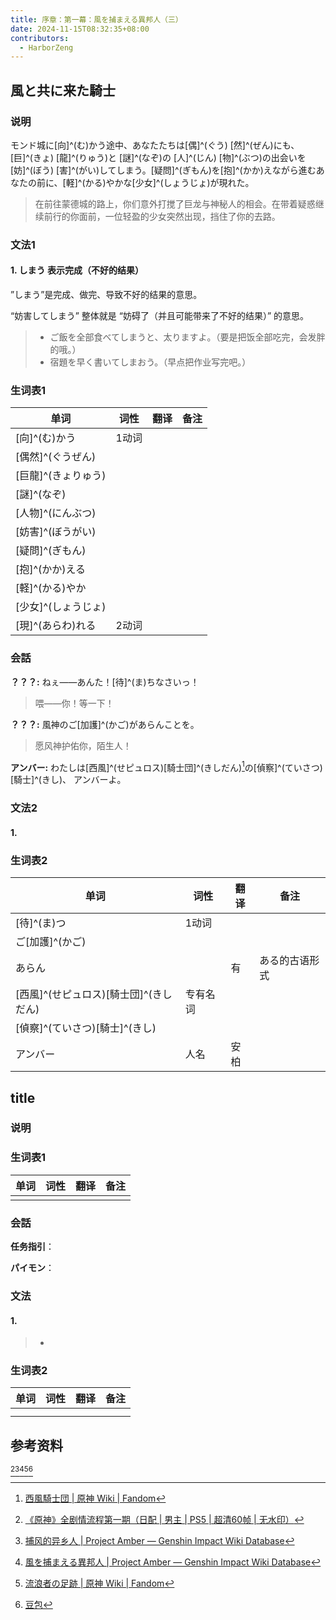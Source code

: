 ```yaml
---
title: 序章：第一幕：風を捕まえる異邦人（三）
date: 2024-11-15T08:32:35+08:00
contributors:
  - HarborZeng
---
```


## 風と共に来た騎士

### 说明

モンド城に[向]^(む)かう途中、あなたたちは[偶]^(ぐう) [然]^(ぜん)にも、[巨]^(きょ) [龍]^(りゅう)と [謎]^(なぞ)の [人]^(じん) [物]^(ぶつ)の出会いを[妨]^(ぼう) [害]^(がい)してしまう。[疑問]^(ぎもん)を[抱]^(かか)えながら進むあなたの前に、[軽]^(かる)やかな[少女]^(しょうじょ)が現れた。

> 在前往蒙德城的路上，你们意外打搅了巨龙与神秘人的相会。在带着疑惑继续前行的你面前，一位轻盈的少女突然出现，挡住了你的去路。

### 文法1

#### 1. しまう 表示完成（不好的结果）

”しまう”是完成、做完、导致不好的结果的意思。

“妨害してしまう” 整体就是 “妨碍了（并且可能带来了不好的结果）” 的意思。

> - ご飯を全部食べてしまうと、太りますよ。（要是把饭全部吃完，会发胖的哦。）
> - 宿題を早く書いてしまおう。（早点把作业写完吧。）

### 生词表1

| 单词           | 词性  | 翻译  | 备注  |
| ------------ | --- | --- | --- |
| [向]^(む)かう    | 1动词 |     |     |
| [偶然]^(ぐうぜん)  |     |     |     |
| [巨龍]^(きょりゅう) |     |     |     |
| [謎]^(なぞ)     |     |     |     |
| [人物]^(にんぶつ)  |     |     |     |
| [妨害]^(ぼうがい)  |     |     |     |
| [疑問]^(ぎもん)   |     |     |     |
| [抱]^(かか)える   |     |     |     |
| [軽]^(かる)やか   |     |     |     |
| [少女]^(しょうじょ) |     |     |     |
| [現]^(あらわ)れる  | 2动词 |     |     |

### 会話

**？？？:** ねぇ——あんた！[待]^(ま)ちなさいっ！

> 喂——你！等一下！

**？？？:** 風神のご[加護]^(かご)があらんことを。

> 愿风神护佑你，陌生人！

**アンバー:** わたしは[西風]^(せピュロス)[騎士団]^(きしだん)[^6]の[偵察]^(ていさつ)[騎士]^(きし)、 アンバーよ。

> 



### 文法2

#### 1. 

### 生词表2

| 单词                       | 词性   | 翻译  | 备注      |
| ------------------------ | ---- | --- | ------- |
| [待]^(ま)つ                 | 1动词  |     |         |
| ご[加護]^(かご)               |      |     |         |
| あらん                      |      | 有   | ある的古语形式 |
| [西風]^(せピュロス)[騎士団]^(きしだん) | 专有名词 |     |         |
| [偵察]^(ていさつ)[騎士]^(きし)     |      |     |         |
| アンバー                     | 人名   | 安柏  |         |


## title

### 说明



> 

### 生词表1

| 单词 | 词性 | 翻译 | 备注 |
| ---- | ---- | ---- | ---- |
|      |      |      |      |


### 会話

**任务指引**：

> 

**パイモン**：

> 



### 文法

#### 1. 



> - 



### 生词表2

| 单词  | 词性  | 翻译  | 备注  |
| --- | --- | --- | --- |
|     |     |     |     |
|     |     |     |     |

## 参考资料

[^1][^2][^3][^4][^5]

[^1]: [《原神》全剧情流程第一期（日配 | 男主 | PS5 | 超清60帧 | 无水印）](https://www.bilibili.com/video/BV1P64y1B7TK/)

[^2]: [捕风的异乡人 | Project Amber — Genshin Impact Wiki Database](https://gi.yatta.moe/chs/archive/quest/1001/the-outlander-who-caught-the-wind?chapter=0)

[^3]: [風を捕まえる異邦人 | Project Amber — Genshin Impact Wiki Database](https://gi.yatta.moe/jp/archive/quest/1001/the-outlander-who-caught-the-wind?chapter=0)

[^4]: [流浪者の足跡 | 原神 Wiki | Fandom](https://genshin-impact.fandom.com/ja/wiki/%E6%B5%81%E6%B5%AA%E8%80%85%E3%81%AE%E8%B6%B3%E8%B7%A1)

[^5]: [豆包](https://www.doubao.com/)

[^6]: [西風騎士団 | 原神 Wiki | Fandom](https://genshin-impact.fandom.com/ja/wiki/%E8%A5%BF%E9%A2%A8%E9%A8%8E%E5%A3%AB%E5%9B%A3)
